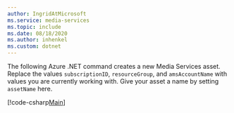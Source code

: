```yaml
---
author: IngridAtMicrosoft
ms.service: media-services 
ms.topic: include
ms.date: 08/18/2020
ms.author: inhenkel
ms.custom: dotnet
---
```


<!--Create a media services asset REST-->

The following Azure .NET command creates a new Media Services asset. Replace the values `subscriptionID`, `resourceGroup`, and `amsAccountName` with values you are currently working with. Give your asset a name by setting `assetName` here.

[!code-csharp[Main](../~/../media-services-v3-dotnet-tutorials/AMSV3Tutorials/UploadEncodeAndStreamFiles/Program.cs#CreateInputAsset)]

